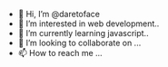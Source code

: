 - 👋 Hi, I’m @daretoface
- 👀 I’m interested in web development..
- 🌱 I’m currently learning javascript..
- 💞️ I’m looking to collaborate on ...
- 📫 How to reach me ...

<!---
daretoface/daretoface is a ✨ special ✨ repository because its `README.md` (this file) appears on your GitHub profile.
You can click the Preview link to take a look at your changes.
--->
